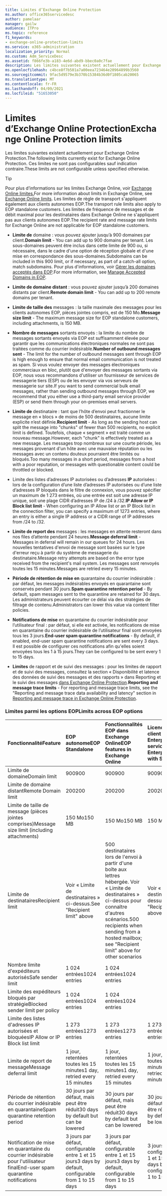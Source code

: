 ```yaml
---
title: Limites d’Exchange Online Protection
ms.author: office365servicedesc
author: pamelaar
manager: gailw
audience: ITPro
ms.topic: reference
f1_keywords:
- exchange-online-protection-limits
ms.service: o365-administration
localization_priority: Normal
ms.custom: Adm_ServiceDesc
ms.assetid: f866fe3b-a183-4e6d-abd9-bbec0a0c7fae
description: Les limites suivantes existent actuellement pour Exchange Online Protection. Ces limites ne sont pas configurables sauf indication contraire.
ms.openlocfilehash: c4bce8f7b501a7a00eea723464e20964899b3560
ms.sourcegitcommit: 9fac5d9579e3b370b15384b36d0f1805cab20065
ms.translationtype: MT
ms.contentlocale: fr-FR
ms.lasthandoff: 04/09/2021
ms.locfileid: "51653050"
---
```

# <a name="exchange-online-protection-limits"></a><span data-ttu-id="44405-104">Limites d’Exchange Online Protection</span><span class="sxs-lookup"><span data-stu-id="44405-104">Exchange Online Protection limits</span></span>

<span data-ttu-id="44405-105">Les limites suivantes existent actuellement pour Exchange Online Protection.</span><span class="sxs-lookup"><span data-stu-id="44405-105">The following limits currently exist for Exchange Online Protection.</span></span> <span data-ttu-id="44405-106">Ces limites ne sont pas configurables sauf indication contraire.</span><span class="sxs-lookup"><span data-stu-id="44405-106">These limits are not configurable unless specified otherwise.</span></span> 
  
> [!TIP]
> <span data-ttu-id="44405-107">Pour plus d’informations sur les limites Exchange Online, voir [Exchange Online limites.](../exchange-online-service-description/exchange-online-limits.md)</span><span class="sxs-lookup"><span data-stu-id="44405-107">For more information about limits in Exchange Online, see [Exchange Online limits](../exchange-online-service-description/exchange-online-limits.md).</span></span> <span data-ttu-id="44405-108">Les limites de règle de transport s'appliquent également aux clients autonomes EOP.</span><span class="sxs-lookup"><span data-stu-id="44405-108">The transport rule limits also apply to EOP standalone customers.</span></span> <span data-ttu-id="44405-109">Les limites de fréquence de messages et de débit maximal pour les destinataires dans Exchange Online ne s'appliquent pas aux clients autonomes EOP.</span><span class="sxs-lookup"><span data-stu-id="44405-109">The recipient rate and message rate limits for Exchange Online are not applicable for EOP standalone customers.</span></span> 
  
- <span data-ttu-id="44405-110">**Limite de** domaine : vous pouvez ajouter jusqu’à 900 domaines par client.</span><span class="sxs-lookup"><span data-stu-id="44405-110">**Domain limit** - You can add up to 900 domains per tenant.</span></span> <span data-ttu-id="44405-111">Les sous-domaines peuvent être inclus dans cette limite de 900 ou, si nécessaire, dans le cadre d'une option de réception globale et d'une mise en correspondance des sous-domaines.</span><span class="sxs-lookup"><span data-stu-id="44405-111">Subdomains can be included in this 900 limit, or if necessary, as part of a catch-all option, match subdomains.</span></span> <span data-ttu-id="44405-112">Pour plus d'informations, voir [Gérer les domaines acceptés dans EOP](/microsoft-365/security/office-365-security/exchange-online-protection-overview).</span><span class="sxs-lookup"><span data-stu-id="44405-112">For more information, see [Manage Accepted Domains in EOP](/microsoft-365/security/office-365-security/exchange-online-protection-overview).</span></span>

- <span data-ttu-id="44405-113">**Limite de domaine distant** : vous pouvez ajouter jusqu’à 200 domaines distants par client.</span><span class="sxs-lookup"><span data-stu-id="44405-113">**Remote domain limit** - You can add up to 200 remote domains per tenant.</span></span>
    
- <span data-ttu-id="44405-114">**Limite de taille des** messages : la taille maximale des messages pour les clients autonomes EOP, pièces jointes compris, est de 150 Mo.</span><span class="sxs-lookup"><span data-stu-id="44405-114">**Message size limit** - The maximum message size for EOP standalone customers, including attachments, is 150 MB.</span></span> 
    
- <span data-ttu-id="44405-115">**Nombre de messages** sortants envoyés : la limite du nombre de messages sortants envoyés via EOP est suffisamment élevée pour garantir que les communications électroniques normales ne sont pas traitées comme du courrier indésirable.</span><span class="sxs-lookup"><span data-stu-id="44405-115">**Number of outbound messages sent** - The limit for the number of outbound messages sent through EOP is high enough to ensure that normal email communication is not treated as spam.</span></span> <span data-ttu-id="44405-116">Si vous voulez envoyer des messages électroniques commerciaux en bloc, plutôt que d'envoyer des messages sortants via EOP, nous vous recommandons d'utiliser un fournisseur de services de messagerie tiers (ESP) ou de les envoyer via vos serveurs de messagerie sur site.</span><span class="sxs-lookup"><span data-stu-id="44405-116">If you want to send commercial bulk email messages, rather than sending outbound messages through EOP, we recommend that you either use a third-party email service provider (ESP) or send them through your on-premises email servers.</span></span> 
    
- <span data-ttu-id="44405-117">**Limite de** destinataire : tant que l’hôte d’envoi peut fractionner le message en « blocs » de moins de 500 destinataires, aucune limite explicite n’est définie.</span><span class="sxs-lookup"><span data-stu-id="44405-117">**Recipient limit** - As long as the sending host can split the message into "chunks" of fewer than 500 recipients, no explicit limit is defined.</span></span> <span data-ttu-id="44405-118">Toutefois, chaque « segment » est traité comme un nouveau message.</span><span class="sxs-lookup"><span data-stu-id="44405-118">However, each "chunk" is effectively treated as a new message.</span></span> <span data-ttu-id="44405-119">Les messages trop nombreux sur une courte période, les messages provenant d'un hôte avec une mauvaise réputation ou les messages avec un contenu douteux pourraient être limités ou bloqués.</span><span class="sxs-lookup"><span data-stu-id="44405-119">Too many messages in a short period, messages from a host with a poor reputation, or messages with questionable content could be throttled or blocked.</span></span> 
    
- <span data-ttu-id="44405-120">Limite des listes d’adresses IP autorisées ou d’adresses **IP** autorisées : lors de la configuration d’une liste d’adresses IP autorisées ou d’une liste d’adresses IP bloqués dans le filtre de connexion, vous pouvez spécifier un maximum de 1 273 entrées, où une entrée est soit une adresse IP unique, soit une plage CIDR d’adresses IP de /24 à /32.</span><span class="sxs-lookup"><span data-stu-id="44405-120">**IP Allow or IP Block list limit** - When configuring an IP Allow list or an IP Block list in the connection filter, you can specify a maximum of 1273 entries, where an entry is either a single IP address or a CIDR range of IP addresses from /24 to /32.</span></span> 
    
- <span data-ttu-id="44405-121">**Limite de report des** messages : les messages en attente resteront dans nos files d’attente pendant 24 heures.</span><span class="sxs-lookup"><span data-stu-id="44405-121">**Message deferral limit** - Messages in deferral will remain in our queues for 24 hours.</span></span> <span data-ttu-id="44405-122">Les nouvelles tentatives d'envoi de message sont basées sur le type d'erreur reçu à partir du système de messagerie du destinataire.</span><span class="sxs-lookup"><span data-stu-id="44405-122">Message retry attempts are based on the error type received from the recipient's mail system.</span></span> <span data-ttu-id="44405-123">Les messages sont renvoyés toutes les 15 minutes.</span><span class="sxs-lookup"><span data-stu-id="44405-123">Messages are retried every 15 minutes.</span></span> 
    
- <span data-ttu-id="44405-124">**Période de rétention de mise en** quarantaine du courrier indésirable : par défaut, les messages indésirables envoyés en quarantaine sont conservés pendant 30 jours.</span><span class="sxs-lookup"><span data-stu-id="44405-124">**Spam quarantine retention period** - By default, spam messages sent to the quarantine are retained for 30 days.</span></span> <span data-ttu-id="44405-125">Les administrateurs peuvent écourter ce délai via des stratégies de filtrage de contenu.</span><span class="sxs-lookup"><span data-stu-id="44405-125">Administrators can lower this value via content filter policies.</span></span> 
    
- <span data-ttu-id="44405-126">**Notifications de mise** en quarantaine du courrier indésirable pour l’utilisateur final : par défaut, si elle est activée, les notifications de mise en quarantaine du courrier indésirable de l’utilisateur final sont envoyées tous les 3 jours.</span><span class="sxs-lookup"><span data-stu-id="44405-126">**End-user spam quarantine notifications** - By default, if enabled, end-user spam quarantine notifications are sent every 3 days.</span></span> <span data-ttu-id="44405-127">Il est possible de configurer ces notifications afin qu'elles soient envoyées tous les 1 à 15 jours.</span><span class="sxs-lookup"><span data-stu-id="44405-127">They can be configured to be sent every 1 to 15 days.</span></span> 
    
- <span data-ttu-id="44405-128">**Limites** de rapport et de suivi des messages : pour les limites de rapport et de suivi des messages, consultez la section « Disponibilité et latence des données de suivi des messages et des rapports » dans Reporting et le suivi des messages [dans Exchange Online Protection](/microsoft-365/security/office-365-security/reporting-and-message-trace-in-exchange-online-protection).</span><span class="sxs-lookup"><span data-stu-id="44405-128">**Reporting and message trace limits** - For reporting and message trace limits, see the "Reporting and message trace data availability and latency" section in [Reporting and message trace in Exchange Online Protection](/microsoft-365/security/office-365-security/reporting-and-message-trace-in-exchange-online-protection).</span></span>
    
### <a name="limits-across-eop-options"></a><span data-ttu-id="44405-129">Limites parmi les options EOP</span><span class="sxs-lookup"><span data-stu-id="44405-129">Limits across EOP options</span></span>

| <span data-ttu-id="44405-130">Fonctionnalité</span><span class="sxs-lookup"><span data-stu-id="44405-130">Feature</span></span> | <span data-ttu-id="44405-131">EOP autonome</span><span class="sxs-lookup"><span data-stu-id="44405-131">EOP Standalone</span></span> | <span data-ttu-id="44405-132">Fonctionnalités EOP dans Exchange Online</span><span class="sxs-lookup"><span data-stu-id="44405-132">EOP features in Exchange Online</span></span> | <span data-ttu-id="44405-133">Licence d’accès client Exchange Enterprise avec services</span><span class="sxs-lookup"><span data-stu-id="44405-133">Exchange Enterprise CAL with Services</span></span> |
|:-----|:-----|:-----|:-----|
|<span data-ttu-id="44405-134">Limite de domaine</span><span class="sxs-lookup"><span data-stu-id="44405-134">Domain limit</span></span>  <br/> |<span data-ttu-id="44405-135">900</span><span class="sxs-lookup"><span data-stu-id="44405-135">900</span></span>  <br/> |<span data-ttu-id="44405-136">900</span><span class="sxs-lookup"><span data-stu-id="44405-136">900</span></span>  <br/> |<span data-ttu-id="44405-137">900</span><span class="sxs-lookup"><span data-stu-id="44405-137">900</span></span>  <br/> |
|<span data-ttu-id="44405-138">Limite de domaine distant</span><span class="sxs-lookup"><span data-stu-id="44405-138">Remote Domain limit</span></span>  <br/> |<span data-ttu-id="44405-139">200</span><span class="sxs-lookup"><span data-stu-id="44405-139">200</span></span>  <br/> |<span data-ttu-id="44405-140">200</span><span class="sxs-lookup"><span data-stu-id="44405-140">200</span></span>  <br/> |<span data-ttu-id="44405-141">200</span><span class="sxs-lookup"><span data-stu-id="44405-141">200</span></span>  <br/> |
|<span data-ttu-id="44405-142">Limite de taille de message (pièces jointes comprises)</span><span class="sxs-lookup"><span data-stu-id="44405-142">Message size limit (including attachments)</span></span>  <br/> |<span data-ttu-id="44405-143">150 Mo</span><span class="sxs-lookup"><span data-stu-id="44405-143">150 MB</span></span>  <br/> |<span data-ttu-id="44405-144">150 Mo</span><span class="sxs-lookup"><span data-stu-id="44405-144">150 MB</span></span>  <br/> |<span data-ttu-id="44405-145">150 Mo</span><span class="sxs-lookup"><span data-stu-id="44405-145">150 MB</span></span>  <br/> |
|<span data-ttu-id="44405-146">Limite de destinataires</span><span class="sxs-lookup"><span data-stu-id="44405-146">Recipient limit</span></span>  <br/> |<span data-ttu-id="44405-147">Voir « Limite de destinataires » ci-dessus.</span><span class="sxs-lookup"><span data-stu-id="44405-147">See "Recipient limit" above</span></span>  <br/> |<span data-ttu-id="44405-148">500 destinataires lors de l'envoi à partir d'une boîte aux lettres hébergée. Voir « Limite de destinataires » ci-dessus pour connaître d'autres scénarios.</span><span class="sxs-lookup"><span data-stu-id="44405-148">500 recipients when sending from a hosted mailbox; see "Recipient limit" above for other scenarios</span></span>  <br/> |<span data-ttu-id="44405-149">Voir « Limite de destinataires » ci-dessus.</span><span class="sxs-lookup"><span data-stu-id="44405-149">See "Recipient limit" above</span></span>  <br/> |
|<span data-ttu-id="44405-150">Nombre limite d'expéditeurs autorisés</span><span class="sxs-lookup"><span data-stu-id="44405-150">Safe sender limit</span></span>  <br/> |<span data-ttu-id="44405-151">1 024 entrées</span><span class="sxs-lookup"><span data-stu-id="44405-151">1024 entries</span></span>  <br/> |<span data-ttu-id="44405-152">1 024 entrées</span><span class="sxs-lookup"><span data-stu-id="44405-152">1024 entries</span></span>  <br/> ||
|<span data-ttu-id="44405-153">Limite des expéditeurs bloqués par stratégie</span><span class="sxs-lookup"><span data-stu-id="44405-153">Blocked sender limit per policy</span></span>  <br/> |<span data-ttu-id="44405-154">1 024 entrées</span><span class="sxs-lookup"><span data-stu-id="44405-154">1024 entries</span></span>  <br/> |<span data-ttu-id="44405-155">1 024 entrées</span><span class="sxs-lookup"><span data-stu-id="44405-155">1024 entries</span></span>  <br/> ||
|<span data-ttu-id="44405-156">Limite des listes d'adresses IP autorisées et bloquées</span><span class="sxs-lookup"><span data-stu-id="44405-156">IP Allow or IP Block list limit</span></span>  <br/> |<span data-ttu-id="44405-157">1 273 entrées</span><span class="sxs-lookup"><span data-stu-id="44405-157">1273 entries</span></span>  <br/> |<span data-ttu-id="44405-158">1 273 entrées</span><span class="sxs-lookup"><span data-stu-id="44405-158">1273 entries</span></span>  <br/> |<span data-ttu-id="44405-159">1 273 entrées</span><span class="sxs-lookup"><span data-stu-id="44405-159">1273 entries</span></span>  <br/> |
|<span data-ttu-id="44405-160">Limite de report de message</span><span class="sxs-lookup"><span data-stu-id="44405-160">Message deferral limit</span></span>  <br/> |<span data-ttu-id="44405-161">1 jour, retentées toutes les 15 minutes</span><span class="sxs-lookup"><span data-stu-id="44405-161">1 day, retried every 15 minutes</span></span>  <br/> |<span data-ttu-id="44405-162">1 jour, retentées toutes les 15 minutes</span><span class="sxs-lookup"><span data-stu-id="44405-162">1 day, retried every 15 minutes</span></span>  <br/> |<span data-ttu-id="44405-163">1 jour, retentées toutes les 15 minutes</span><span class="sxs-lookup"><span data-stu-id="44405-163">1 day, retried every 15 minutes</span></span>  <br/> |
|<span data-ttu-id="44405-164">Période de rétention du courrier indésirable en quarantaine</span><span class="sxs-lookup"><span data-stu-id="44405-164">Spam quarantine retention period</span></span>  <br/> |<span data-ttu-id="44405-165">30 jours par défaut, mais peut être réduit</span><span class="sxs-lookup"><span data-stu-id="44405-165">30 days by default but can be lowered</span></span>  <br/> |<span data-ttu-id="44405-166">30 jours par défaut, mais peut être réduit</span><span class="sxs-lookup"><span data-stu-id="44405-166">30 days by default but can be lowered</span></span>  <br/> |<span data-ttu-id="44405-167">30 jours par défaut, mais peut être réduit</span><span class="sxs-lookup"><span data-stu-id="44405-167">30 days by default but can be lowered</span></span>  <br/> |
|<span data-ttu-id="44405-168">Notification de mise en quarantaine du courrier indésirable pour l'utilisateur final</span><span class="sxs-lookup"><span data-stu-id="44405-168">End-user spam quarantine notifications</span></span>  <br/> |<span data-ttu-id="44405-169">3 jours par défaut, configurable entre 1 et 15 jours</span><span class="sxs-lookup"><span data-stu-id="44405-169">3 days by default, configurable from 1 to 15 days</span></span>  <br/> |<span data-ttu-id="44405-170">3 jours par défaut, configurable entre 1 et 15 jours</span><span class="sxs-lookup"><span data-stu-id="44405-170">3 days by default, configurable from 1 to 15 days</span></span>  <br/> |<span data-ttu-id="44405-171">3 jours par défaut, configurable entre 1 et 15 jours</span><span class="sxs-lookup"><span data-stu-id="44405-171">3 days by default, configurable from 1 to 15 days</span></span>  <br/> |
